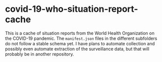 # covid-19-who-situation-report-cache

This is a cache of situation reports from the World Health Organization on the COVID-19 pandemic. The `manifest.json` files in the different subfolders do not follow a stable schema yet. I have plans to automate collection and possibly even automate extraction of the surveillance data, but that will probably be in another repository.
